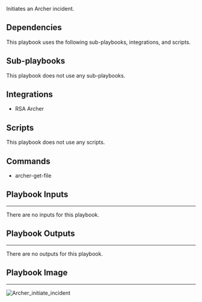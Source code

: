 Initiates an Archer incident.

## Dependencies
This playbook uses the following sub-playbooks, integrations, and scripts.

## Sub-playbooks
This playbook does not use any sub-playbooks.

## Integrations
* RSA Archer

## Scripts
This playbook does not use any scripts.

## Commands
* archer-get-file

## Playbook Inputs
---
There are no inputs for this playbook.

## Playbook Outputs
---
There are no outputs for this playbook.

## Playbook Image
---
![Archer_initiate_incident](https://raw.githubusercontent.com/cvescan/cvescan/1bdd5229392bd86f0cc58265a24df23ee3f7e662/docs/images/playbooks/Archer_initiate_incident.png)
